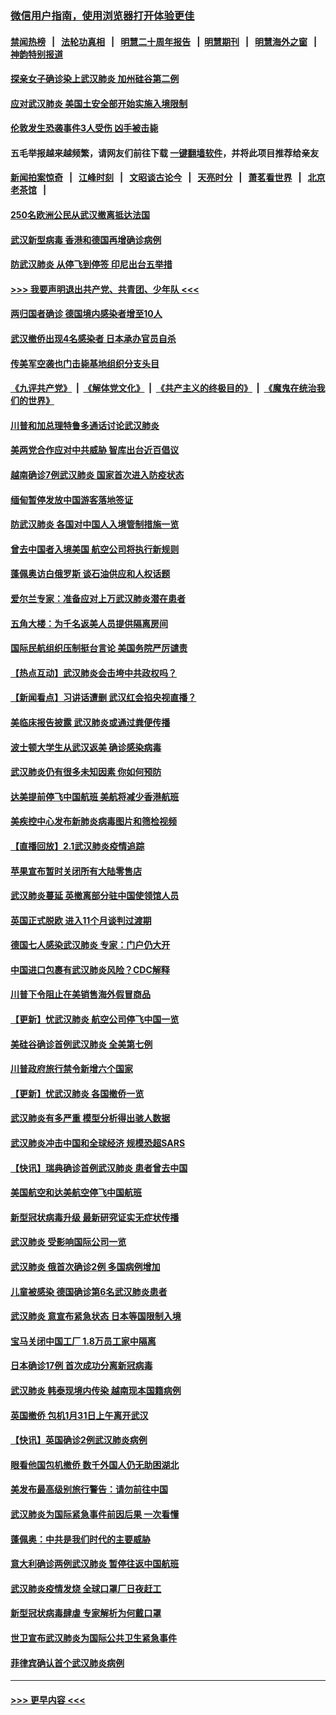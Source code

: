 ### [微信用户指南，使用浏览器打开体验更佳](https://github.com/gfw-breaker/banned-news1/blob/master/indexes/wechat-guide.md?t=0)
#### [禁闻热榜](热点新闻.md?t=0)  &nbsp;&nbsp;|&nbsp;&nbsp; [法轮功真相](https://github.com/gfw-breaker/truth/blob/master/README.md?t=0) &nbsp;&nbsp;|&nbsp;&nbsp; [明慧二十周年报告](https://github.com/gfw-breaker/mh-reports/blob/master/README.md?t=0) &nbsp;&nbsp;|&nbsp;&nbsp;[明慧期刊](https://github.com/gfw-breaker/mh-qikan) &nbsp;&nbsp;|&nbsp;&nbsp; [明慧海外之窗](https://github.com/gfw-breaker/mh-news/blob/master/README.md?t=0) &nbsp;&nbsp;|&nbsp;&nbsp; [神韵特别报道](https://github.com/gfw-breaker/mh-news/blob/master/shenyun.md?t=0)
#### [探亲女子确诊染上武汉肺炎 加州硅谷第二例](../pages/nsc418/n11839784.md?t=02030902) 
#### [应对武汉肺炎 美国土安全部开始实施入境限制](../pages/nsc418/n11839729.md?t=02030902) 
#### [伦敦发生恐袭事件3人受伤 凶手被击毙](../pages/nsc418/n11839442.md?t=02030902) 
#### 五毛举报越来越频繁，请网友们前往下载 [一键翻墙软件](https://github.com/gfw-breaker/ssr-accounts)，并将此项目推荐给亲友
#### [新闻拍案惊奇](https://github.com/gfw-breaker/banned-news1/blob/master/pages/link4.md) &nbsp;&nbsp;|&nbsp;&nbsp; [江峰时刻](https://github.com/gfw-breaker/banned-news1/blob/master/pages/link4.md) &nbsp;&nbsp;|&nbsp;&nbsp; [文昭谈古论今](https://github.com/gfw-breaker/banned-news1/blob/master/pages/link4.md) &nbsp;&nbsp;|&nbsp;&nbsp; [天亮时分](https://github.com/gfw-breaker/banned-news1/blob/master/pages/link4.md) &nbsp;&nbsp;|&nbsp;&nbsp; [萧茗看世界](https://github.com/gfw-breaker/banned-news1/blob/master/pages/link4.md) &nbsp;&nbsp;|&nbsp;&nbsp; [北京老茶馆](https://github.com/gfw-breaker/banned-news1/blob/master/pages/link4.md) &nbsp;&nbsp;|&nbsp;&nbsp; 
#### [250名欧洲公民从武汉撤离抵达法国](../pages/nsc418/n11839438.md?t=02030902) 
#### [武汉新型病毒 香港和德国再增确诊病例](../pages/nsc418/n11839381.md?t=02030902) 
#### [防武汉肺炎 从停飞到停签 印尼出台五举措](../pages/nsc418/n11839282.md?t=02030902) 
#### [>>> 我要声明退出共产党、共青团、少年队 <<<](https://github.com/begood0513/goodnews/blob/master/quit/letter.md) 
#### [两归国者确诊 德国境内感染者增至10人](../pages/nsc418/n11839164.md?t=02030902) 
#### [武汉撤侨出现4名感染者 日本承办官员自杀](../pages/nsc418/n11839044.md?t=02030902) 
#### [传美军空袭也门击毙基地组织分支头目](../pages/nsc418/n11839210.md?t=02030902) 
#### [《九评共产党》](https://github.com/begood0513/9ping.md/blob/master/README.md) &nbsp;|&nbsp; [《解体党文化》](../../../../jtdwh.md/blob/master/README.md)  &nbsp;|&nbsp; [《共产主义的终极目的》](../../../../gczydzjmd.md/blob/master/README.md) &nbsp;|&nbsp; [《魔鬼在统治我们的世界》](../../../../mgztzwmdsj.md/blob/master/README.md) 
#### [川普和加总理特鲁多通话讨论武汉肺炎](../pages/nsc418/n11839128.md?t=02030902) 
#### [美两党合作应对中共威胁 智库出台近百倡议](../pages/nsc418/n11838437.md?t=02030902) 
#### [越南确诊7例武汉肺炎 国家首次进入防疫状态](../pages/nsc418/n11838860.md?t=02030902) 
#### [缅甸暂停发放中国游客落地签证](../pages/nsc418/n11838730.md?t=02030902) 
#### [防武汉肺炎 各国对中国人入境管制措施一览](../pages/nsc418/n11838726.md?t=02030902) 
#### [曾去中国者入境美国 航空公司将执行新规则](../pages/nsc418/n11838375.md?t=02030902) 
#### [蓬佩奥访白俄罗斯 谈石油供应和人权话题](../pages/nsc418/n11838242.md?t=02030902) 
#### [爱尔兰专家：准备应对上万武汉肺炎潜在患者](../pages/nsc418/n11837978.md?t=02030902) 
#### [五角大楼：为千名返美人员提供隔离房间](../pages/nsc418/n11837831.md?t=02030902) 
#### [国际民航组织压制挺台言论 美国务院严厉谴责](../pages/nsc418/n11837791.md?t=02030902) 
#### [【热点互动】武汉肺炎会击垮中共政权吗？](../pages/nsc418/n11837779.md?t=02030902) 
#### [【新闻看点】习讲话遭删 武汉红会掐央视直播？](../pages/nsc418/n11837573.md?t=02030902) 
#### [美临床报告披露 武汉肺炎或通过粪便传播](../pages/nsc418/n11837626.md?t=02030902) 
#### [波士顿大学生从武汉返美 确诊感染病毒](../pages/nsc418/n11837580.md?t=02030902) 
#### [武汉肺炎仍有很多未知因素 你如何预防](../pages/nsc418/n11837666.md?t=02030902) 
#### [达美提前停飞中国航班 美航将减少香港航班](../pages/nsc418/n11837649.md?t=02030902) 
#### [美疾控中心发布新肺炎病毒图片和筛检视频](../pages/nsc418/n11837491.md?t=02030902) 
#### [【直播回放】2.1武汉肺炎疫情追踪](../pages/nsc418/n11837232.md?t=02030902) 
#### [苹果宣布暂时关闭所有大陆零售店](../pages/nsc418/n11837097.md?t=02030902) 
#### [武汉肺炎蔓延 英撤离部分驻中国使领馆人员](../pages/nsc418/n11837061.md?t=02030902) 
#### [英国正式脱欧 进入11个月谈判过渡期](../pages/nsc418/n11836911.md?t=02030902) 
#### [德国七人感染武汉肺炎 专家：门户仍大开](../pages/nsc418/n11836344.md?t=02030902) 
#### [中国进口包裹有武汉肺炎风险？CDC解释](../pages/nsc418/n11836321.md?t=02030902) 
#### [川普下令阻止在美销售海外假冒商品](../pages/nsc418/n11836261.md?t=02030902) 
#### [【更新】忧武汉肺炎 航空公司停飞中国一览](../pages/nsc418/n11835931.md?t=02030902) 
#### [美硅谷确诊首例武汉肺炎 全美第七例](../pages/nsc418/n11836093.md?t=02030902) 
#### [川普政府旅行禁令新增六个国家](../pages/nsc418/n11836083.md?t=02030902) 
#### [【更新】忧武汉肺炎 各国撤侨一览](../pages/nsc418/n11835673.md?t=02030902) 
#### [武汉肺炎有多严重 模型分析得出骇人数据](../pages/nsc418/n11835829.md?t=02030902) 
#### [武汉肺炎冲击中国和全球经济 规模恐超SARS](../pages/nsc418/n11835652.md?t=02030902) 
#### [【快讯】瑞典确诊首例武汉肺炎 患者曾去中国](../pages/nsc418/n11835675.md?t=02030902) 
#### [美国航空和达美航空停飞中国航班](../pages/nsc418/n11835567.md?t=02030902) 
#### [新型冠状病毒升级 最新研究证实无症状传播](../pages/nsc418/n11835589.md?t=02030902) 
#### [武汉肺炎 受影响国际公司一览](../pages/nsc418/n11835538.md?t=02030902) 
#### [武汉肺炎 俄首次确诊2例 多国病例增加](../pages/nsc418/n11835295.md?t=02030902) 
#### [儿童被感染 德国确诊第6名武汉肺炎患者](../pages/nsc418/n11835338.md?t=02030902) 
#### [武汉肺炎 意宣布紧急状态 日本等国限制入境](../pages/nsc418/n11835062.md?t=02030902) 
#### [宝马关闭中国工厂 1.8万员工家中隔离](../pages/nsc418/n11835128.md?t=02030902) 
#### [日本确诊17例 首次成功分离新冠病毒](../pages/nsc418/n11834975.md?t=02030902) 
#### [武汉肺炎 韩泰现境内传染 越南现本国籍病例](../pages/nsc418/n11834857.md?t=02030902) 
#### [英国撤侨 包机1月31日上午离开武汉](../pages/nsc418/n11834808.md?t=02030902) 
#### [【快讯】英国确诊2例武汉肺炎病例](../pages/nsc418/n11834824.md?t=02030902) 
#### [眼看他国包机撤侨 数千外国人仍无助困湖北](../pages/nsc418/n11834010.md?t=02030902) 
#### [美发布最高级别旅行警告：请勿前往中国](../pages/nsc418/n11834038.md?t=02030902) 
#### [武汉肺炎为国际紧急事件前因后果 一次看懂](../pages/nsc418/n11833893.md?t=02030902) 
#### [蓬佩奥：中共是我们时代的主要威胁](../pages/nsc418/n11833434.md?t=02030902) 
#### [意大利确诊两例武汉肺炎 暂停往返中国航班](../pages/nsc418/n11833483.md?t=02030902) 
#### [武汉肺炎疫情发烧 全球口罩厂日夜赶工](../pages/nsc418/n11833528.md?t=02030902) 
#### [新型冠状病毒肆虐 专家解析为何戴口罩](../pages/nsc418/n11833332.md?t=02030902) 
#### [世卫宣布武汉肺炎为国际公共卫生紧急事件](../pages/nsc418/n11833455.md?t=02030902) 
#### [菲律宾确认首个武汉肺炎病例](../pages/nsc418/n11833162.md?t=02030902) 

----
#### [ >>> 更早内容 <<< ](../indexes/nsc418-earlier.md)
